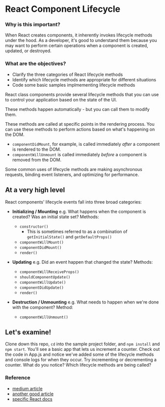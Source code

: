 # React Component Lifecycle

### Why is this important?

When React creates components, it inherently invokes lifecycle methods under the hood. As a developer, it's good to understand them because you may want to perform certain operations when a component is created, updated, or destroyed.

### What are the objectives?

* Clarify the three categories of React lifecycle methods
* Identify which lifecycle methods are appropriate for different situations
* Code some basic samples implmementing lifecycle methods

React class components provide several lifecycle methods that you can use to control your application based on the state of the UI.

These methods happen automatically - but you can call them to modify them.

These methods are called at specific points in the rendering process. You can use these methods to perform actions based on what's happening on the DOM.

* `componentDidMount`, for example, is called immediately *after* a component is rendered to the DOM.
* `componentWillUnmount` is called immediately *before* a component is removed from the DOM.

Some common uses of lifecycle methods are making asynchronous requests, binding event listeners, and optimizing for performance.

## At a very high level

React components' lifecycle events fall into three broad categories:


* **Initializing / Mounting** e.g. What happens when the component is created? Was an initial state set? Methods:
  - `constructor()`
    - This is sometimes referred to as a combination of `getInitialState()` and `getDefaultProps()`
  - `componentWillMount()`
  - `componentDidMount()`
  - `render()`


* **Updating** e.g. Did an event happen that changed the state? Methods:
  - `componentWillReceiveProps()`
  - `shouldComponentUpdate()`
  - `componentWillUpdate()`
  - `componentDidUpdate()`
  - `render()`


* **Destruction / Unmounting** e.g. What needs to happen when we're done with the component? Method:
  - `componentWillUnmount()`


## Let's examine!

Clone down this repo, `cd` into the sample project folder, and `npm install` and `npm start`. You'll see a basic app that lets us increment a counter. Check out the code in App.js and notice we've added some of the lifecycle methods and console logs for when they occur. Try incrementing or decrementing a counter. What do you notice? Which lifecycle methods are being called?

### Reference
* [medium article](https://medium.com/mofed/reacts-component-lifecycles-adf0ebc89d23)
* [another good article](http://busypeoples.github.io/post/react-component-lifecycle/)
* [specific React docs](https://facebook.github.io/react/docs/state-and-lifecycle.html)